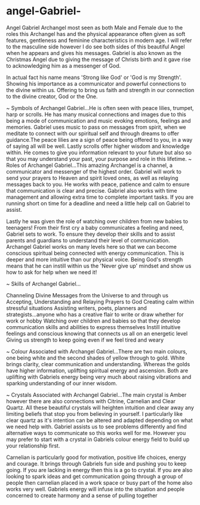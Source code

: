 # angel-Gabriel-
Angel Gabriel 
Archangel most seen as both Male and Female due to the roles this Archangel has and the physical appearance often given as soft features, gentleness and feminine characteristics in modern age. I will refer to the masculine side however I do see both sides of this beautiful Angel when he appears and gives his messages. Gabriel is also known as the Christmas Angel due to giving the message of Christs birth and it gave rise to acknowledging him as a messenger of God.


In actual fact his name means 'Strong like God' or 'God is my Strength'. Showing his importance as a communicator and powerful connections to the divine within us. Offering to bring us faith and strength in our connection to the divine creator, God or the One.

~ Symbols of Archangel Gabriel...He is often seen with peace lilies, trumpet, harp or scrolls. He has many musical connections and images due to this being a mode of communication and music evoking emotions, feelings and memories. Gabriel uses music to pass on messages from spirit, when we meditate to connect with our spiritual self and through dreams to offer guidance.The peace lilies are a sign of peace being offered to you, in a way of saying all will be well. Lastly scrolls offer higher wisdom and knowledge within. He comes to give you information relevant to your future but also so that you may understand your past, your purpose and role in this lifetime.
~ Roles of Archangel Gabriel...This amazing Archangel is a channel, a communicator and messenger of the highest order. Gabriel will work to send your prayers to Heaven and spirit loved ones, as well as relaying messages back to you. He works with peace, patience and calm to ensure that communication is clear and precise. Gabriel also works with time management and allowing extra time to complete important tasks. If you are running short on time for a deadline and need a little help call on Gabriel to assist.

Lastly he was given the role of watching over children from new babies to teenagers! From their first cry a baby communicates a feeling and need, Gabriel sets to work. To ensure they develop their skills and to assist parents and guardians to understand their level of communication. Archangel Gabriel works on many levels here so that we can become conscious spiritual being connected with energy communication. This is deeper and more intuitive than our physical voice. Being God's strength means that he can instill within us the 'Never give up' mindset and show us how to ask for help when we need it!

~ Skills of Archangel Gabriel...

Channeling Divine Messages from the Universe to and through us
Accepting, Understanding and Relaying Prayers to God
Creating calm within stressful situations
Assisting writers, poets, planners and strategists...anyone who has a creative flair to write or draw whether for work or hobby
Watching over children and babies so that they develop communication skills and abilities to express themselves
Instill intuitive feelings and conscious knowing that connects us all on an energetic level
Giving us strength to keep going even if we feel tired and weary

~ Colour Associated with Archangel Gabriel...There are two main colours, one being white and the second shades of yellow through to gold. White brings clarity, clear communication and understanding. Whereas the golds have higher information, uplifting spiritual energy and ascension. Both are uplifting with Gabriels energy being very much about raising vibrations and sparking understanding of our inner wisdom.



~ Crystals Associated with Archangel Gabriel...The main crystal is Amber however there are also connections with Citrine, Carnelian and Clear Quartz. All these beautiful crystals will heighten intuition and clear away any limiting beliefs that stop you from believing in yourself. I particularly like clear quartz as it's intention can be altered and adapted depending on what we need help with. Gabriel assists us to see problems differently and find alternative ways to communicate so this works well for me. However you may prefer to start with a crystal in Gabriels colour energy field to build up your relationship first.

Carnelian is particularly good for motivation, positive life choices, energy and courage. It brings through Gabriels fun side and pushing you to keep going. If you are lacking in energy then this is a go to crystal. If you are also looking to spark ideas and get communication going through a group of people then carnelian placed in a work space or busy part of the home also works very well. Gabriels energy will infuse into the situation and people concerned to create harmony and a sense of pulling together
